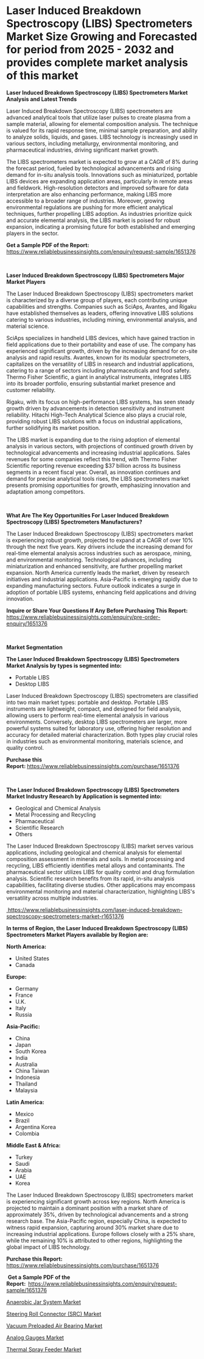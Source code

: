 <p><h1>Laser Induced Breakdown Spectroscopy (LIBS) Spectrometers Market Size Growing and Forecasted for period from 2025 - 2032 and provides complete market analysis of this market</h1></p><p><strong>Laser Induced Breakdown Spectroscopy (LIBS) Spectrometers Market Analysis and Latest Trends</strong></p>
<p><p>Laser Induced Breakdown Spectroscopy (LIBS) spectrometers are advanced analytical tools that utilize laser pulses to create plasma from a sample material, allowing for elemental composition analysis. The technique is valued for its rapid response time, minimal sample preparation, and ability to analyze solids, liquids, and gases. LIBS technology is increasingly used in various sectors, including metallurgy, environmental monitoring, and pharmaceutical industries, driving significant market growth. </p><p>The LIBS spectrometers market is expected to grow at a CAGR of 8% during the forecast period, fueled by technological advancements and rising demand for in-situ analysis tools. Innovations such as miniaturized, portable LIBS devices are expanding application areas, particularly in remote areas and fieldwork. High-resolution detectors and improved software for data interpretation are also enhancing performance, making LIBS more accessible to a broader range of industries. Moreover, growing environmental regulations are pushing for more efficient analytical techniques, further propelling LIBS adoption. As industries prioritize quick and accurate elemental analysis, the LIBS market is poised for robust expansion, indicating a promising future for both established and emerging players in the sector.</p></p>
<p><strong>Get a Sample PDF of the Report:&nbsp;</strong> <a href="https://www.reliablebusinessinsights.com/enquiry/request-sample/1651376?utm_campaign=2446&utm_medium=2&utm_source=Github&utm_content=ia&utm_term=23032025&utm_id=laser-induced-breakdown-spectroscopy-libs-spectrometers">https://www.reliablebusinessinsights.com/enquiry/request-sample/1651376</a></p>
<p>&nbsp;</p>
<p><strong>Laser Induced Breakdown Spectroscopy (LIBS) Spectrometers Major Market Players</strong></p>
<p><p>The Laser Induced Breakdown Spectroscopy (LIBS) spectrometers market is characterized by a diverse group of players, each contributing unique capabilities and strengths. Companies such as SciAps, Avantes, and Rigaku have established themselves as leaders, offering innovative LIBS solutions catering to various industries, including mining, environmental analysis, and material science.</p><p>SciAps specializes in handheld LIBS devices, which have gained traction in field applications due to their portability and ease of use. The company has experienced significant growth, driven by the increasing demand for on-site analysis and rapid results. Avantes, known for its modular spectrometers, capitalizes on the versatility of LIBS in research and industrial applications, catering to a range of sectors including pharmaceuticals and food safety. Thermo Fisher Scientific, a giant in analytical instruments, integrates LIBS into its broader portfolio, ensuring substantial market presence and customer reliability.</p><p>Rigaku, with its focus on high-performance LIBS systems, has seen steady growth driven by advancements in detection sensitivity and instrument reliability. Hitachi High-Tech Analytical Science also plays a crucial role, providing robust LIBS solutions with a focus on industrial applications, further solidifying its market position.</p><p>The LIBS market is expanding due to the rising adoption of elemental analysis in various sectors, with projections of continued growth driven by technological advancements and increasing industrial applications. Sales revenues for some companies reflect this trend, with Thermo Fisher Scientific reporting revenue exceeding $37 billion across its business segments in a recent fiscal year. Overall, as innovation continues and demand for precise analytical tools rises, the LIBS spectrometers market presents promising opportunities for growth, emphasizing innovation and adaptation among competitors.</p></p>
<p>&nbsp;</p>
<p><strong>What Are The Key Opportunities For Laser Induced Breakdown Spectroscopy (LIBS) Spectrometers Manufacturers?</strong></p>
<p><p>The Laser Induced Breakdown Spectroscopy (LIBS) spectrometers market is experiencing robust growth, projected to expand at a CAGR of over 10% through the next five years. Key drivers include the increasing demand for real-time elemental analysis across industries such as aerospace, mining, and environmental monitoring. Technological advances, including miniaturization and enhanced sensitivity, are further propelling market expansion. North America currently leads the market, driven by research initiatives and industrial applications. Asia-Pacific is emerging rapidly due to expanding manufacturing sectors. Future outlook indicates a surge in adoption of portable LIBS systems, enhancing field applications and driving innovation.</p></p>
<p><strong>Inquire or Share Your Questions If Any Before Purchasing This Report:</strong> <a href="https://www.reliablebusinessinsights.com/enquiry/pre-order-enquiry/1651376?utm_campaign=2446&utm_medium=2&utm_source=Github&utm_content=ia&utm_term=23032025&utm_id=laser-induced-breakdown-spectroscopy-libs-spectrometers">https://www.reliablebusinessinsights.com/enquiry/pre-order-enquiry/1651376</a></p>
<p>&nbsp;</p>
<p><strong>Market Segmentation</strong></p>
<p><strong>The Laser Induced Breakdown Spectroscopy (LIBS) Spectrometers Market Analysis by types is segmented into:</strong></p>
<p><ul><li>Portable LIBS</li><li>Desktop LIBS</li></ul></p>
<p><p>Laser Induced Breakdown Spectroscopy (LIBS) spectrometers are classified into two main market types: portable and desktop. Portable LIBS instruments are lightweight, compact, and designed for field analysis, allowing users to perform real-time elemental analysis in various environments. Conversely, desktop LIBS spectrometers are larger, more powerful systems suited for laboratory use, offering higher resolution and accuracy for detailed material characterization. Both types play crucial roles in industries such as environmental monitoring, materials science, and quality control.</p></p>
<p><strong>Purchase this Report:&nbsp;</strong><a href="https://www.reliablebusinessinsights.com/purchase/1651376?utm_campaign=2446&utm_medium=2&utm_source=Github&utm_content=ia&utm_term=23032025&utm_id=laser-induced-breakdown-spectroscopy-libs-spectrometers">https://www.reliablebusinessinsights.com/purchase/1651376</a></p>
<p>&nbsp;</p>
<p><strong>The Laser Induced Breakdown Spectroscopy (LIBS) Spectrometers Market Industry Research by Application is segmented into:</strong></p>
<p><ul><li>Geological and Chemical Analysis</li><li>Metal Processing and Recycling</li><li>Pharmaceutical</li><li>Scientific Research</li><li>Others</li></ul></p>
<p><p>The Laser Induced Breakdown Spectroscopy (LIBS) market serves various applications, including geological and chemical analysis for elemental composition assessment in minerals and soils. In metal processing and recycling, LIBS efficiently identifies metal alloys and contaminants. The pharmaceutical sector utilizes LIBS for quality control and drug formulation analysis. Scientific research benefits from its rapid, in-situ analysis capabilities, facilitating diverse studies. Other applications may encompass environmental monitoring and material characterization, highlighting LIBS's versatility across multiple industries.</p></p>
<p><a href="https://www.reliablebusinessinsights.com/laser-induced-breakdown-spectroscopy-spectrometers-market-r1651376?utm_campaign=2446&utm_medium=2&utm_source=Github&utm_content=ia&utm_term=23032025&utm_id=laser-induced-breakdown-spectroscopy-libs-spectrometers">&nbsp;https://www.reliablebusinessinsights.com/laser-induced-breakdown-spectroscopy-spectrometers-market-r1651376</a></p>
<p><strong>In terms of Region, the Laser Induced Breakdown Spectroscopy (LIBS) Spectrometers Market Players available by Region are:</strong></p>
<p>
    <p> <strong> North America: </strong>
        <ul>
            <li>United States</li>
            <li>Canada</li>
        </ul>
        </p> 
    <p> <strong> Europe: </strong>
        <ul>
            <li>Germany</li>
            <li>France</li>
            <li>U.K.</li>
            <li>Italy</li>
            <li>Russia</li>
        </ul>
        </p> 
    <p> <strong> Asia-Pacific: </strong>
        <ul>
            <li>China</li>
            <li>Japan</li>
            <li>South Korea</li>
            <li>India</li>
            <li>Australia</li>
            <li>China Taiwan</li>
            <li>Indonesia</li>
            <li>Thailand</li>
            <li>Malaysia</li>
        </ul>
        </p> 
    <p> <strong> Latin America: </strong>
        <ul>
            <li>Mexico</li>
            <li>Brazil</li>
            <li>Argentina Korea</li>
            <li>Colombia</li>
        </ul>
        </p> 
    <p> <strong> Middle East & Africa: </strong>
        <ul>
            <li>Turkey</li>
            <li>Saudi</li>
            <li>Arabia</li>
            <li>UAE</li>
            <li>Korea</li>
        </ul>
    </p>
    </p>
<p><p>The Laser Induced Breakdown Spectroscopy (LIBS) spectrometers market is experiencing significant growth across key regions. North America is projected to maintain a dominant position with a market share of approximately 35%, driven by technological advancements and a strong research base. The Asia-Pacific region, especially China, is expected to witness rapid expansion, capturing around 30% market share due to increasing industrial applications. Europe follows closely with a 25% share, while the remaining 10% is attributed to other regions, highlighting the global impact of LIBS technology.</p></p>
<p><strong>Purchase this Report: </strong><a href="https://www.reliablebusinessinsights.com/purchase/1651376?utm_campaign=2446&utm_medium=2&utm_source=Github&utm_content=ia&utm_term=23032025&utm_id=laser-induced-breakdown-spectroscopy-libs-spectrometers">https://www.reliablebusinessinsights.com/purchase/1651376</a></p>
<p>&nbsp;<strong>Get a Sample PDF of the Report:&nbsp;&nbsp;</strong><a href="https://www.reliablebusinessinsights.com/enquiry/request-sample/1651376?utm_campaign=2446&utm_medium=2&utm_source=Github&utm_content=ia&utm_term=23032025&utm_id=laser-induced-breakdown-spectroscopy-libs-spectrometers">https://www.reliablebusinessinsights.com/enquiry/request-sample/1651376</a></p>
<p><strong></strong></p>
<p><p><a href="https://www.linkedin.com/pulse/anaerobic-jar-system-market-size-analysis-quantitative-insights-m3uzf?utm_campaign=2446&utm_medium=2&utm_source=Github&utm_content=ia&utm_term=23032025&utm_id=laser-induced-breakdown-spectroscopy-libs-spectrometers">Anaerobic Jar System Market</a></p><p><a href="https://github.com/kaganalcinwv/Market-Research-Report-List-1/blob/main/steering-roll-connector-src-market.md?utm_campaign=2446&utm_medium=2&utm_source=Github&utm_content=ia&utm_term=23032025&utm_id=laser-induced-breakdown-spectroscopy-libs-spectrometers">Steering Roll Connector (SRC) Market</a></p><p><a href="https://www.linkedin.com/pulse/vacuum-preloaded-air-bearing-market-growth-from-2025-tsitf?utm_campaign=2446&utm_medium=2&utm_source=Github&utm_content=ia&utm_term=23032025&utm_id=laser-induced-breakdown-spectroscopy-libs-spectrometers">Vacuum Preloaded Air Bearing Market</a></p><p><a href="https://www.linkedin.com/pulse/forecasting-trends-analog-gauges-market-sales-revenue-projected-qnicf?utm_campaign=2446&utm_medium=2&utm_source=Github&utm_content=ia&utm_term=23032025&utm_id=laser-induced-breakdown-spectroscopy-libs-spectrometers">Analog Gauges Market</a></p><p><a href="https://github.com/janustabarf2/Market-Research-Report-List-1/blob/main/thermal-spray-feeder-market.md?utm_campaign=2446&utm_medium=2&utm_source=Github&utm_content=ia&utm_term=23032025&utm_id=laser-induced-breakdown-spectroscopy-libs-spectrometers">Thermal Spray Feeder Market</a></p></p>